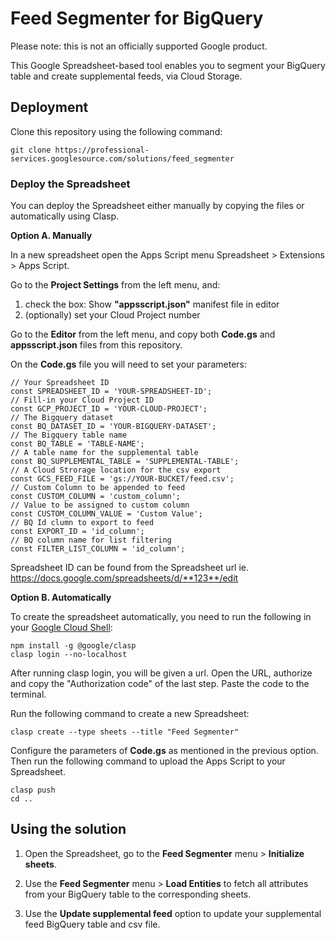 # Feed Segmenter for BigQuery

Please note: this is not an officially supported Google product.

This Google Spreadsheet-based tool enables you to segment your BigQuery table 
and create supplemental feeds, via Cloud Storage.

## Deployment

Clone this repository using the following command:
```
git clone https://professional-services.googlesource.com/solutions/feed_segmenter
```

### Deploy the Spreadsheet

You can deploy the Spreadsheet either manually by copying the files
or automatically using Clasp.

**Option A. Manually**

In a new spreadsheet open the Apps Script menu Spreadsheet > Extensions > Apps Script.

Go to the **Project Settings** from the left menu, and:

1) check the box: Show **"appsscript.json"** manifest file in editor
2) (optionally) set your Cloud Project number

Go to the **Editor** from the left menu, and copy both **Code.gs** 
and **appsscript.json** files from this repository.

On the **Code.gs** file you will need to set your parameters:
```
// Your Spreadsheet ID
const SPREADSHEET_ID = 'YOUR-SPREADSHEET-ID';
// Fill-in your Cloud Project ID
const GCP_PROJECT_ID = 'YOUR-CLOUD-PROJECT';
// The Bigquery dataset
const BQ_DATASET_ID = 'YOUR-BIGQUERY-DATASET';
// The Bigquery table name
const BQ_TABLE = 'TABLE-NAME';
// A table name for the supplemental table
const BQ_SUPPLEMENTAL_TABLE = 'SUPPLEMENTAL-TABLE';
// A Cloud Strorage location for the csv export
const GCS_FEED_FILE = 'gs://YOUR-BUCKET/feed.csv';
// Custom Column to be appended to feed
const CUSTOM_COLUMN = 'custom_column';
// Value to be assigned to custom column
const CUSTOM_COLUMN_VALUE = 'Custom Value';
// BQ Id clumn to export to feed
const EXPORT_ID = 'id_column';
// BQ column name for list filtering
const FILTER_LIST_COLUMN = 'id_column';
```
Spreadsheet ID can be found from the Spreadsheet url
ie. https://docs.google.com/spreadsheets/d/**123**/edit

**Option B. Automatically**

To create the spreadsheet automatically, you need to run the following in your 
[Google Cloud Shell](https://cloud.google.com/shell):
```
npm install -g @google/clasp
clasp login --no-localhost
```

After running clasp login, you will be given a url.
Open the URL, authorize and copy the "Authorization code" of the last step. 
Paste the code to the terminal.

Run the following command to create a new Spreadsheet:

```
clasp create --type sheets --title "Feed Segmenter"
```

Configure the parameters of **Code.gs** as mentioned in the previous option.
Then run the following command to upload the Apps Script to your Spreadsheet.

```
clasp push
cd ..
```

## Using the solution

 1. Open the Spreadsheet, go to the **Feed Segmenter** menu > **Initialize sheets**.

 2. Use the **Feed Segmenter** menu > **Load Entities** to fetch all attributes
 from your BigQuery table to the corresponding sheets.

 3. Use the **Update supplemental feed** option to update your supplemental feed
 BigQuery table and csv file.
